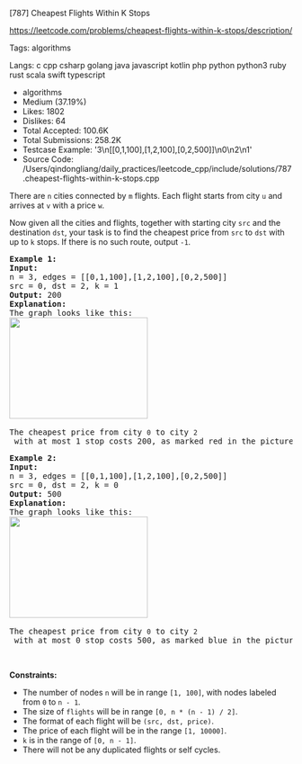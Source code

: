 [787] Cheapest Flights Within K Stops  

https://leetcode.com/problems/cheapest-flights-within-k-stops/description/

Tags:   algorithms 

Langs:  c   cpp   csharp   golang   java   javascript   kotlin   php   python   python3   ruby   rust   scala   swift   typescript 

* algorithms
* Medium (37.19%)
* Likes:    1802
* Dislikes: 64
* Total Accepted:    100.6K
* Total Submissions: 258.2K
* Testcase Example:  '3\n[[0,1,100],[1,2,100],[0,2,500]]\n0\n2\n1'
* Source Code:       /Users/qindongliang/daily_practices/leetcode_cpp/include/solutions/787.cheapest-flights-within-k-stops.cpp

<p>There are <code>n</code> cities connected by&nbsp;<code>m</code> flights. Each flight starts from city&nbsp;<code>u</code> and arrives at&nbsp;<code>v</code> with a price <code>w</code>.</p>

<p>Now given all the cities and flights, together with starting city <code>src</code> and the destination&nbsp;<code>dst</code>, your task is to find the cheapest price from <code>src</code> to <code>dst</code> with up to <code>k</code> stops. If there is no such route, output <code>-1</code>.</p>

<pre>
<strong>Example 1:</strong>
<strong>Input:</strong> 
n = 3, edges = [[0,1,100],[1,2,100],[0,2,500]]
src = 0, dst = 2, k = 1
<strong>Output:</strong> 200
<strong>Explanation:</strong> 
The graph looks like this:
<img alt="" src="https://s3-lc-upload.s3.amazonaws.com/uploads/2018/02/16/995.png" style="height:180px; width:246px" />

The cheapest price from city <code>0</code> to city <code>2</code> with at most 1 stop costs 200, as marked red in the picture.</pre>

<pre>
<strong>Example 2:</strong>
<strong>Input:</strong> 
n = 3, edges = [[0,1,100],[1,2,100],[0,2,500]]
src = 0, dst = 2, k = 0
<strong>Output:</strong> 500
<strong>Explanation:</strong> 
The graph looks like this:
<img alt="" src="https://s3-lc-upload.s3.amazonaws.com/uploads/2018/02/16/995.png" style="height:180px; width:246px" />

The cheapest price from city <code>0</code> to city <code>2</code> with at most 0 stop costs 500, as marked blue in the picture.
</pre>

<p>&nbsp;</p>
<p><strong>Constraints:</strong></p>

<ul>
	<li>The number of&nbsp;nodes&nbsp;<code>n</code> will be&nbsp;in range <code>[1, 100]</code>, with nodes labeled from <code>0</code> to <code>n</code><code> - 1</code>.</li>
	<li>The&nbsp;size of <code>flights</code> will be&nbsp;in range <code>[0, n * (n - 1) / 2]</code>.</li>
	<li>The format of each flight will be <code>(src, </code><code>dst</code><code>, price)</code>.</li>
	<li>The price of each flight will be in the range <code>[1, 10000]</code>.</li>
	<li><code>k</code> is in the range of <code>[0, n - 1]</code>.</li>
	<li>There&nbsp;will&nbsp;not&nbsp;be&nbsp;any&nbsp;duplicated&nbsp;flights or&nbsp;self&nbsp;cycles.</li>
</ul>

